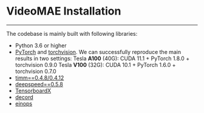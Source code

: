 # VideoMAE Installation

------

The codebase is mainly built with following libraries:

- Python 3.6 or higher
- [PyTorch](https://pytorch.org/) and [torchvision](https://github.com/pytorch/vision). 
  We can successfully reproduce the main results in two settings:
  Tesla **A100** (40G): CUDA 11.1 + PyTorch 1.8.0 + torchvision 0.9.0
  Tesla **V100** (32G): CUDA 10.1 + PyTorch 1.6.0 + torchvision 0.7.0
- [timm==0.4.8/0.4.12](https://github.com/rwightman/pytorch-image-models)
- [deepspeed==0.5.8](https://github.com/microsoft/DeepSpeed)
- [TensorboardX](https://github.com/lanpa/tensorboardX)
- [decord](https://github.com/dmlc/decord)
- [einops](https://github.com/arogozhnikov/einops)

